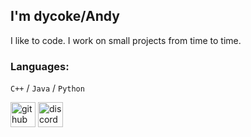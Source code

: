 ## I'm dycoke/Andy
I like to code. I work on small projects from time to time.

### Languages:
`C++` / `Java` / `Python`

[<img src='https://simpleicons.vercel.app/github/fff' alt='github' height='40'>](https://github.com/dycoke)         [<img src='https://simpleicons.vercel.app/discord/fff' alt='discord' height='40'>](https://www.discord.com/users/561981424157196288)  
